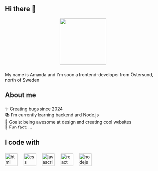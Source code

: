 ## Hi there 👋

<div align="center">
  <img height="150" src="https://media1.giphy.com/media/v1.Y2lkPTc5MGI3NjExdjVzY3JwZnY0OGNuZ2l5eHpsa3V1MGRjcW5jdHVmajY0NHgxaG40dCZlcD12MV9pbnRlcm5hbF9naWZfYnlfaWQmY3Q9Zw/scZPhLqaVOM1qG4lT9/giphy.gif"  />
</div>

###

<p align="left">My name is Amanda and I'm soon a frontend-developer from Östersund, north of Sweden</p>

###

<h2 align="left">About me</h2>

###

<p align="left">✨ Creating bugs since 2024<br>📚 I'm currently learning backend and Node.js<br>🎯 Goals: being awesome at design and creating cool websites<br>🎲 Fun fact: ...</p>

###

<h2 align="left">I code with</h2>

###

<div align="left">
  <img src="https://cdn.jsdelivr.net/npm/programming-languages-logos@0.0.3/src/html/html.svg" height="40" alt="html logo"  />
  <img width="12" />
  <img src="https://cdn.jsdelivr.net/npm/programming-languages-logos@0.0.3/src/css/css.svg" height="40" alt="css logo"  />
  <img width="12" />
  <img src="https://cdn.jsdelivr.net/gh/devicons/devicon/icons/javascript/javascript-original.svg" height="40" alt="javascript logo"  />
  <img width="12" />
  <img src="https://cdn.jsdelivr.net/gh/devicons/devicon/icons/react/react-original.svg" height="40" alt="react logo"  />
  <img width="12" />
  <img src="https://cdn.jsdelivr.net/gh/devicons/devicon/icons/nodejs/nodejs-original.svg" height="40" alt="nodejs logo"  />
</div>

###
